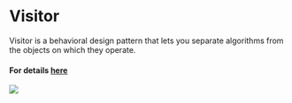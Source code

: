 # Visitor
Visitor is a behavioral design pattern that lets you separate algorithms from the objects on which they operate.
#### For details [here](https://refactoring.guru/design-patterns)
![](https://refactoring.guru/images/patterns/content/visitor/visitor.png)
